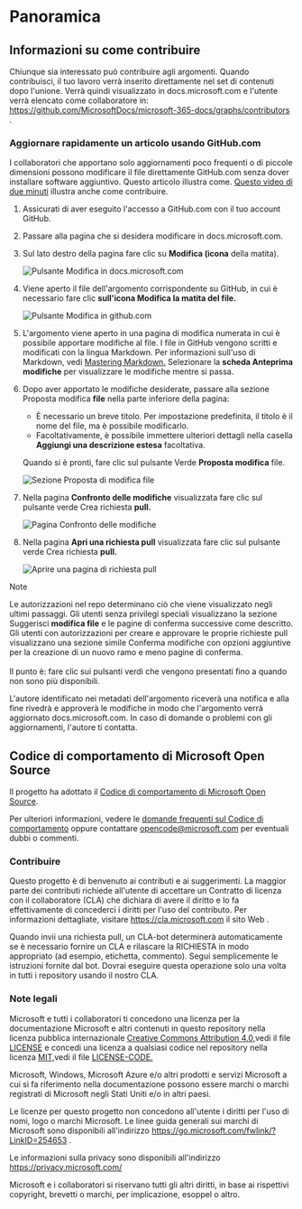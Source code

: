 # <a name="overview"></a>Panoramica

## <a name="learn-how-to-contribute"></a>Informazioni su come contribuire

Chiunque sia interessato può contribuire agli argomenti. Quando contribuisci, il tuo lavoro verrà inserito direttamente nel set di contenuti dopo l'unione. Verrà quindi visualizzato in docs.microsoft.com e l'utente verrà elencato come collaboratore in: <https://github.com/MicrosoftDocs/microsoft-365-docs/graphs/contributors> .

### <a name="quickly-update-an-article-using-githubcom"></a>Aggiornare rapidamente un articolo usando GitHub.com

I collaboratori che apportano solo aggiornamenti poco frequenti o di piccole dimensioni possono modificare il file direttamente GitHub.com senza dover installare software aggiuntivo. Questo articolo illustra come. [Questo video di due minuti](https://www.microsoft.com/videoplayer/embed/RE1XQTG) illustra anche come contribuire.

1. Assicurati di aver eseguito l'accesso a GitHub.com con il tuo account GitHub.
2. Passare alla pagina che si desidera modificare in docs.microsoft.com.
3. Sul lato destro della pagina fare clic su **Modifica (icona** della matita).

   ![Pulsante Modifica in docs.microsoft.com](microsoft-365/media/quick-update-edit.png)

4. Viene aperto il file dell'argomento corrispondente su GitHub, in cui è necessario fare clic **sull'icona Modifica la matita del file.**

   ![Pulsante Modifica in github.com](microsoft-365/media/quick-update-github.png)

5. L'argomento viene aperto in una pagina di modifica numerata in cui è possibile apportare modifiche al file. I file in GitHub vengono scritti e modificati con la lingua Markdown. Per informazioni sull'uso di Markdown, vedi [Mastering Markdown.](https://guides.github.com/features/mastering-markdown/) Selezionare la **scheda Anteprima modifiche** per visualizzare le modifiche mentre si passa.

6. Dopo aver apportato le modifiche desiderate, passare alla sezione Proposta modifica **file** nella parte inferiore della pagina:

   - È necessario un breve titolo. Per impostazione predefinita, il titolo è il nome del file, ma è possibile modificarlo.
   - Facoltativamente, è possibile immettere ulteriori dettagli nella casella **Aggiungi una descrizione estesa** facoltativa.

   Quando si è pronti, fare clic sul pulsante Verde **Proposta modifica** file.

   ![Sezione Proposta di modifica file](microsoft-365/media/propose-file-change.png)

7. Nella pagina **Confronto delle modifiche** visualizzata fare clic sul pulsante verde Crea richiesta **pull.**

   ![Pagina Confronto delle modifiche](microsoft-365/media/comparing-changes-page.png)

8. Nella pagina **Apri una richiesta pull** visualizzata fare clic sul pulsante verde Crea richiesta **pull.**

   ![Aprire una pagina di richiesta pull](microsoft-365/media/open-a-pull-request-page.png)

> [!NOTE]
> Le autorizzazioni nel repo determinano ciò che viene visualizzato negli ultimi passaggi. Gli utenti senza privilegi speciali visualizzano la sezione Suggerisci **modifica file** e le pagine di conferma successive come descritto. Gli utenti con autorizzazioni per creare e approvare le proprie richieste pull visualizzano una sezione simile Conferma modifiche con opzioni aggiuntive per la creazione di un nuovo ramo e meno pagine di conferma. <br/><br/>Il punto è: fare clic sui pulsanti verdi che vengono presentati fino a quando non sono più disponibili.

L'autore identificato nei metadati dell'argomento riceverà una notifica e alla fine rivedrà e approverà le modifiche in modo che l'argomento verrà aggiornato docs.microsoft.com. In caso di domande o problemi con gli aggiornamenti, l'autore ti contatta.

## <a name="microsoft-open-source-code-of-conduct"></a>Codice di comportamento di Microsoft Open Source

Il progetto ha adottato il [Codice di comportamento di Microsoft Open Source](https://opensource.microsoft.com/codeofconduct/).

Per ulteriori informazioni, vedere le [domande frequenti sul Codice di comportamento](https://opensource.microsoft.com/codeofconduct/faq/) oppure contattare [opencode@microsoft.com](mailto:opencode@microsoft.com) per eventuali dubbi o commenti.

### <a name="contributing"></a>Contribuire

Questo progetto è di benvenuto ai contributi e ai suggerimenti.  La maggior parte dei contributi richiede all'utente di accettare un Contratto di licenza con il collaboratore (CLA) che dichiara di avere il diritto e lo fa effettivamente di concederci i diritti per l'uso del contributo. Per informazioni dettagliate, visitare <https://cla.microsoft.com> il sito Web .

Quando invii una richiesta pull, un CLA-bot determinerà automaticamente se è necessario fornire un CLA e rilascare la RICHIESTA in modo appropriato (ad esempio, etichetta, commento). Segui semplicemente le istruzioni fornite dal bot. Dovrai eseguire questa operazione solo una volta in tutti i repository usando il nostro CLA.

### <a name="legal-notices"></a>Note legali

Microsoft e tutti i collaboratori ti concedono una licenza per la documentazione Microsoft e altri contenuti in questo repository nella licenza pubblica internazionale [Creative Commons Attribution 4.0,](https://creativecommons.org/licenses/by/4.0/legalcode)vedi il file [LICENSE](LICENSE) e concedi una licenza a qualsiasi codice nel repository nella licenza [MIT,](https://opensource.org/licenses/MIT)vedi il file [LICENSE-CODE.](LICENSE-CODE)

Microsoft, Windows, Microsoft Azure e/o altri prodotti e servizi Microsoft a cui si fa riferimento nella documentazione possono essere marchi o marchi registrati di Microsoft negli Stati Uniti e/o in altri paesi.

Le licenze per questo progetto non concedono all'utente i diritti per l'uso di nomi, logo o marchi Microsoft. Le linee guida generali sui marchi di Microsoft sono disponibili all'indirizzo <https://go.microsoft.com/fwlink/?LinkID=254653> .

Le informazioni sulla privacy sono disponibili all'indirizzo <https://privacy.microsoft.com/>

Microsoft e i collaboratori si riservano tutti gli altri diritti, in base ai rispettivi copyright, brevetti o marchi, per implicazione, esoppel o altro.
